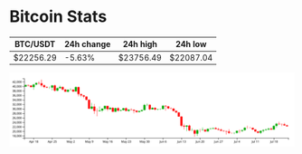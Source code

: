 # Bitcoin Stats

BTC/USDT|24h change|24h high|24h low|
|---|---|---|---|
|$22256.29|-5.63%|$23756.49|$22087.04|

<img src="./chart.svg">
